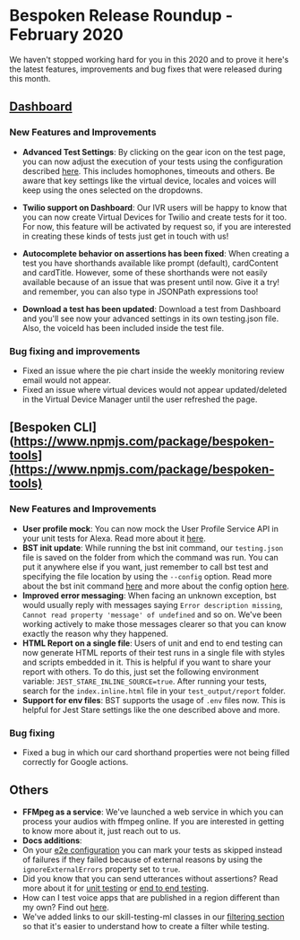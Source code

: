 # Bespoken Release Roundup - February 2020
We haven't stopped working hard for you in this 2020 and to prove it here's the latest features, improvements and bug fixes that were released during this month.

## [Dashboard](https://apps.bespoken.io)
### New Features and Improvements
- **Advanced Test Settings**: By clicking on the gear icon on the test page, you can now adjust the execution of your tests using the configuration described [here](https://read.bespoken.io/end-to-end/guide/#configuration). This includes homophones, timeouts and others. Be aware that key settings like the virtual device, locales and voices will keep using the ones selected on the dropdowns. 

- **Twilio support on Dashboard**: Our IVR users will be happy to know that you can now create Virtual Devices for Twilio and create tests for it too. For now, this feature will be activated by request so, if you are interested in creating these kinds of tests just get in touch with us!

- **Autocomplete behavior on assertions has been fixed**: When creating a test you have shorthands available like prompt (default), cardContent and cardTitle. However, some of these shorthands were not easily available because of an issue that was present until now. Give it a try! and remember, you can also type in JSONPath expressions too!

- **Download a test has been updated**: Download a test from Dashboard and you'll see now your advanced settings in its own testing.json file. Also, the voiceId has been included inside the test file.

### Bug fixing and improvements
- Fixed an issue where the pie chart inside the weekly monitoring review email would not appear.
- Fixed an issue where virtual devices would not appear updated/deleted in the Virtual Device Manager until the user refreshed the page.

## [Bespoken CLI](https://www.npmjs.com/package/bespoken-tools](https://www.npmjs.com/package/bespoken-tools)

### New Features and Improvements
- **User profile mock**: You can now mock the User Profile Service API in your unit tests for Alexa. Read more about it [here](https://read.bespoken.io/unit-testing/use-cases/#testing-with-the-user-profile-service-api).
- **BST init update**: While running the bst init command, our `testing.json` file is saved on the folder from which the command was run. You can put it anywhere else if you want, just remember to call bst test and specifying the file location by using the `--config` option. Read more about the bst init command [here](https://read.bespoken.io/cli/commands/#init) and more about the config option [here](https://read.bespoken.io/end-to-end/guide/#custom-configuration-path).
- **Improved error messaging**: When facing an unknown exception, bst would usually reply with messages saying `Error description missing`, `Cannot read property 'message' of undefined` and so on. We've been working actively to make those messages clearer so that you can know exactly the reason why they happened.
- **HTML Report on a single file**: Users of unit and end to end testing can now generate HTML reports of their test runs in a single file with styles and scripts embedded in it. This is helpful if you want to share your report with others. To do this, just set the following environment variable: `JEST_STARE_INLINE_SOURCE=true`. After running your tests, search for the `index.inline.html` file in your `test_output/report` folder.
- **Support for env files**: BST supports the usage of `.env` files now. This is helpful for Jest Stare settings like the one described above and more.

### Bug fixing
- Fixed a bug in which our card shorthand properties were not being filled correctly for Google actions. 

## Others
- **FFMpeg as a service**: We've launched a web service in which you can process your audios with ffmpeg online. If you are interested in getting to know more about it, just reach out to us.
- **Docs additions**: 
 - On your [e2e configuration](https://read.bespoken.io/end-to-end/guide/#configuration) you can mark your tests as skipped instead of failures if they failed because of external reasons by using the `ignoreExternalErrors` property set to `true`.
 - Did you know that you can send utterances without assertions? Read more about it for [unit testing](https://read.bespoken.io/unit-testing/guide/#empty-assertions) or [end to end testing](https://read.bespoken.io/end-to-end/guide/#assertions).
 - How can I test voice apps that are published in a region different than my own? Find out [here](https://read.bespoken.io/end-to-end/faq/#i-ve-changed-my-locale-to-en-uk-however-i-can-t-access-a-voice-app-from-that-region).
 - We've added links to our skill-testing-ml classes in our [filtering section](https://read.bespoken.io/end-to-end/guide/#filtering-during-test) so that it's easier to understand how to create a filter while testing. 

